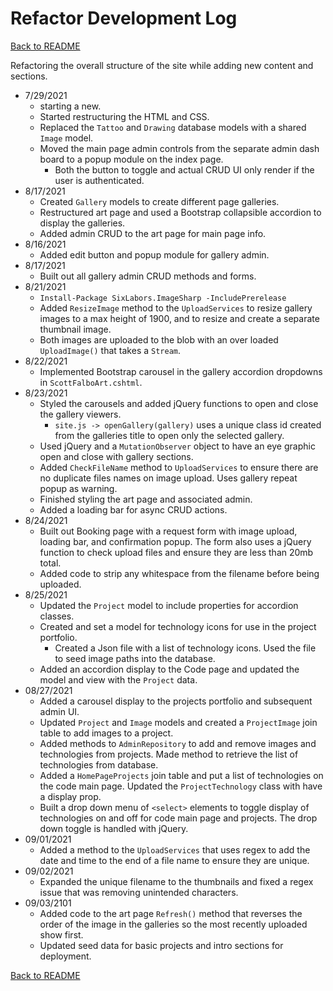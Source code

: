 # Refactor Development Log

[Back to README](README.md#change-log)

Refactoring the overall structure of the site while adding new content and sections.

+ 7/29/2021
  + starting a new.
  + Started restructuring the HTML and CSS.
  + Replaced the `Tattoo` and `Drawing` database models with a shared `Image` model.  
  + Moved the main page admin controls from the separate admin dash board to a popup module on the index page.
    + Both the button to toggle and actual CRUD UI only render if the user is authenticated.
+ 8/17/2021
  + Created `Gallery` models to create different page galleries.
  + Restructured art page and used a Bootstrap collapsible accordion to display the galleries.
  + Added admin CRUD to the art page for main page info.
+ 8/16/2021
  + Added edit button and popup module for gallery admin.
+ 8/17/2021
  + Built out all gallery admin CRUD methods and forms.
+ 8/21/2021
  + `Install-Package SixLabors.ImageSharp -IncludePrerelease`
  + Added `ResizeImage` method to the `UploadServices` to resize gallery images to a max height of 1900, and to resize and create a separate thumbnail image.
  + Both images are uploaded to the blob with an over loaded `UploadImage()` that takes a `Stream`.
+ 8/22/2021
  + Implemented Bootstrap carousel in the gallery accordion dropdowns in `ScottFalboArt.cshtml`.
+ 8/23/2021
  + Styled the carousels and added jQuery functions to open and close the gallery viewers.
    + `site.js -> openGallery(gallery)` uses a unique class id created from the galleries title to open only the selected gallery.
  + Used jQuery and a `MutationObserver` object to have an eye graphic open and close with gallery sections.
  + Added `CheckFileName` method to `UploadServices` to ensure there are no duplicate files names on image upload.  Uses gallery repeat popup as warning.
  + Finished styling the art page and associated admin.  
  + Added a loading bar for async CRUD actions.
+ 8/24/2021
  + Built out Booking page with a request form with image upload, loading bar, and confirmation popup.  The form also uses a jQuery function to check upload files and ensure they are less than 20mb total.
  + Added code to strip any whitespace from the filename before being uploaded.
+ 8/25/2021
  + Updated the `Project` model to include properties for accordion classes.
  + Created and set a model for technology icons for use in the project portfolio.
    + Created a Json file with a list of technology icons. Used the file to seed image paths into the database.
  + Added an accordion display to the Code page and updated the model and view with the `Project` data.
+ 08/27/2021
  + Added a carousel display to the projects portfolio and subsequent admin UI.  
  + Updated `Project` and `Image` models and created a `ProjectImage` join table to add images to a project.
  + Added methods to `AdminRepository` to add and remove images and technologies from projects.  Made method to retrieve the list of technologies from database.
  + Added a `HomePageProjects` join table and put a list of technologies on the code main page.  Updated the `ProjectTechnology` class with have a display prop.
  + Built a drop down menu of `<select>` elements to toggle display of technologies on and off for code main page and projects.  The drop down toggle is handled with jQuery.
+ 09/01/2021
  + Added a method to the `UploadServices` that uses regex to add the date and time to the end of a file name to ensure they are unique.
+ 09/02/2021
  + Expanded the unique filename to the thumbnails and fixed a regex issue that was removing unintended characters.
+ 09/03/2101
  + Added code to the art page `Refresh()` method that reverses the order of the image in the galleries so the most recently uploaded show first.
  + Updated seed data for basic projects and intro sections for deployment.

[Back to README](README.md#change-log)